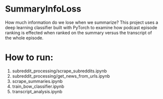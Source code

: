 # SummaryInfoLoss

How much information do we lose when we summarize? This project uses a deep learning classifier built with PyTorch to examine how podcast episode ranking is effected when ranked on the summary versus the transcript of the whole episode.

# How to run:

1. subreddit_processing/scrape_subreddits.ipynb
2. subreddit_processing/get_news_from_urls.ipynb
3. scrape_summaries.ipynb
4. train_bow_classifier.ipynb
5. transcript_analysis.ipynb